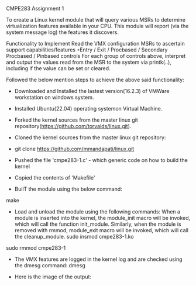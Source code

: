 CMPE283 Assignment 1

To create a Linux kernel module that will query various MSRs to determine virtualization features available in your CPU. This module will report (via the system message log) the features it discovers.

Functionality to Implement
Read the VMX configuration MSRs to ascertain support capabilities/features ◦Entry / Exit / Procbased / Secondary Procbased / Pinbased controls
For each group of controls above, interpret and output the values read from the MSR to the system via printk(..), including if the value can be set or cleared.

Followed the below mention steps to achieve the above said functionality:

* Downloaded and Installed the lastest version(16.2.3) of VMWare workstation on windows system.

* Installed Ubuntu(22.04) operating systemon Virtual Machine.

* Forked the kernel sources from the master linux git repository(https://github.com/torvalds/linux.git).

* Cloned the kernel sources from the master linux git repository:

* git clone https://github.com/mmandapati/linux.git

* Pushed the file 'cmpe283-1.c' - which generic code on how to build the kernel

* Copied the contents of 'Makefile'

* BuilT the module using the below command:

make

* Load and unload the module using the following commands: When a module is inserted into the kernel, the module_init macro will be invoked, 
which will call the function init_module.
Similarly, when the module is removed with rmmod, module_exit macro will be invoked, which will call the cleanup_module.
sudo insmod cmpe283-1.ko

sudo rmmod cmpe283-1

* The VMX features are logged in the kernel log and are checked using the dmesg command:
dmesg

* Here is the image of the output:



